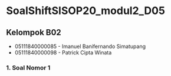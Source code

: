 # SoalShiftSISOP20_modul2_D05
## Kelompok B02
* 05111840000085 - Imanuel Banifernando Simatupang 
* 05111840000098 - Patrick Cipta Winata
### 1. Soal Nomor 1 
